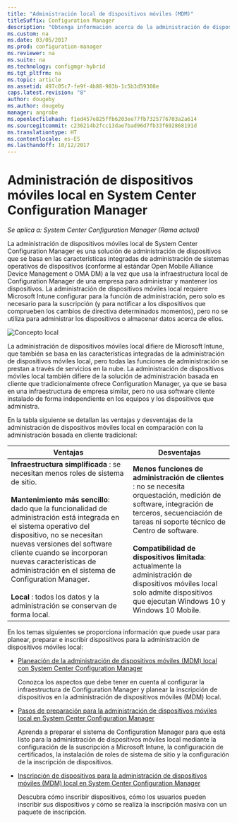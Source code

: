```yaml
---
title: "Administración local de dispositivos móviles (MDM)"
titleSuffix: Configuration Manager
description: "Obtenga información acerca de la administración de dispositivos móviles local, una solución de administración de dispositivos en System Center Configuration Manager."
ms.custom: na
ms.date: 03/05/2017
ms.prod: configuration-manager
ms.reviewer: na
ms.suite: na
ms.technology: configmgr-hybrid
ms.tgt_pltfrm: na
ms.topic: article
ms.assetid: 497c05c7-fe9f-4b88-983b-1c5b3d59308e
caps.latest.revision: "8"
author: dougeby
ms.author: dougeby
manager: angrobe
ms.openlocfilehash: f1ed457e825ffb6203ee77fb7325776703a2a614
ms.sourcegitcommit: c236214b2fcc13dae7bad96d7fb33f692868191d
ms.translationtype: HT
ms.contentlocale: es-ES
ms.lasthandoff: 10/12/2017
---
```

# <a name="on-premises-mobile-device-management-mdm-in-system-center-configuration-manager"></a>Administración de dispositivos móviles local en System Center Configuration Manager

*Se aplica a: System Center Configuration Manager (Rama actual)*

La administración de dispositivos móviles local de System Center Configuration Manager es una solución de administración de dispositivos que se basa en las características integradas de administración de sistemas operativos de dispositivos (conforme al estándar Open Mobile Alliance Device Management o OMA DM) a la vez que usa la infraestructura local de Configuration Manager de una empresa para administrar y mantener los dispositivos. La administración de dispositivos móviles local requiere Microsoft Intune configurar para la función de administración, pero solo es necesario para la suscripción (y para notificar a los dispositivos que comprueben los cambios de directiva determinados momentos), pero no se utiliza para administrar los dispositivos o almacenar datos acerca de ellos.  

 ![Concepto local](media/On-premises-conceptual.png)  

 La administración de dispositivos móviles local difiere de Microsoft Intune, que también se basa en las características integradas de la administración de dispositivos móviles local, pero todas las funciones de administración se prestan a través de servicios en la nube.  La administración de dispositivos móviles local también difiere de la solución de administración basada en cliente que tradicionalmente ofrece Configuration Manager, ya que se basa en una infraestructura de empresa similar, pero no usa software cliente instalado de forma independiente en los equipos y los dispositivos que administra.  

 En la tabla siguiente se detallan las ventajas y desventajas de la administración de dispositivos móviles local en comparación con la administración basada en cliente tradicional:  

|Ventajas|Desventajas|  
|----------------|-------------------|  
|**Infraestructura simplificada** : se necesitan menos roles de sistema de sitio.<br /><br /> **Mantenimiento más sencillo**: dado que la funcionalidad de administración está integrada en el sistema operativo del dispositivo, no se necesitan nuevas versiones del software cliente cuando se incorporan nuevas características de administración en el sistema de Configuration Manager.<br /><br /> **Local** : todos los datos y la administración se conservan de forma local.|**Menos funciones de administración de clientes** : no se necesita orquestación, medición de software, integración de terceros, secuenciación de tareas ni soporte técnico de Centro de software.<br /><br /> **Compatibilidad de dispositivos limitada**: actualmente la administración de dispositivos móviles local solo admite dispositivos que ejecutan Windows 10 y Windows 10 Mobile.|  

 En los temas siguientes se proporciona información que puede usar para planear, preparar e inscribir dispositivos para la administración de dispositivos móviles local:  

-   [Planeación de la administración de dispositivos móviles (MDM) local con System Center Configuration Manager](../plan-design/plan-on-premises-mdm.md)  

     Conozca los aspectos que debe tener en cuenta al configurar la infraestructura de Configuration Manager y planear la inscripción de dispositivos en la administración de dispositivos móviles (MDM) local.  

-   [Pasos de preparación para la administración de dispositivos móviles local en System Center Configuration Manager](../get-started/preparation-steps-for-on-premises-mdm.md)  

     Aprenda a preparar el sistema de Configuration Manager para que está listo para la administración de dispositivos móviles local mediante la configuración de la suscripción a Microsoft Intune, la configuración de certificados, la instalación de roles de sistema de sitio y la configuración de la inscripción de dispositivos.  

-   [Inscripción de dispositivos para la administración de dispositivos móviles (MDM) local en System Center Configuration Manager](../deploy-use/enroll-devices-on-premises-mdm.md)  

     Descubra cómo inscribir dispositivos, cómo los usuarios pueden inscribir sus dispositivos y cómo se realiza la inscripción masiva con un paquete de inscripción.  
